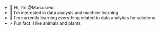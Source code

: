 - 👋 Hi, I’m @Marcusreul
- 👀 I’m interested in data analysis and machine learning
- 🌱 I'm currently learning everything related to data analytics for solutions
- ⚡ Fun fact: I like animals and plants

<!---
Marcusreu1/Marcusreu1 is a ✨ special ✨ repository because its `README.md` (this file) appears on your GitHub profile.
You can click the Preview link to take a look at your changes.
--->
